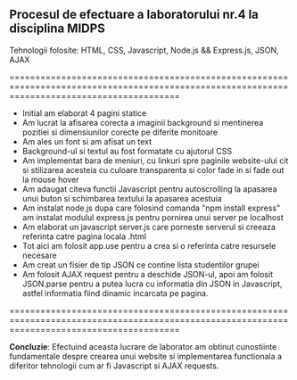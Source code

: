 ## **Procesul de efectuare a laboratorului nr.4 la disciplina MIDPS**

Tehnologii folosite: HTML, CSS, Javascript, Node.js && Express.js, JSON, AJAX

=============================================================================================================================================
 
- Initial am elaborat 4 pagini statice
- Am lucrat la afisarea corecta a imaginii background si mentinerea pozitiei si dimensiunilor corecte pe diferite monitoare
- Am ales un font si am afisat un text
- Background-ul si textul au fost formatate cu ajutorul CSS
- Am implementat bara de meniuri, cu linkuri spre paginile website-ului cit si stilizarea acesteia cu culoare transparenta si color fade in si fade out la mouse hover
- Am adaugat citeva functii Javascript pentru autoscrolling la apasarea unui buton si schimbarea textului la apasarea acestuia
- Am instalat node.js dupa care folosind comanda "npm install express" am instalat modulul express.js pentru pornirea unui server pe localhost
- Am elaborat un javascript server.js care porneste serverul si creeaza referinta catre pagina locala .html
- Tot aici am folosit app.use pentru a crea si o referinta catre resursele necesare
- Am creat un fisier de tip JSON ce contine lista studentilor grupei
- Am folosit AJAX request pentru a deschide JSON-ul, apoi am folosit JSON.parse pentru a putea lucra cu informatia din JSON in Javascript, astfel informatia fiind dinamic incarcata pe pagina.

=============================================================================================================================================

 **Concluzie**: Efectuind aceasta lucrare de laborator am obtinut cunostiinte fundamentale despre crearea unui website si implementarea functionala a diferitor tehnologii cum ar fi Javascript si AJAX requests.